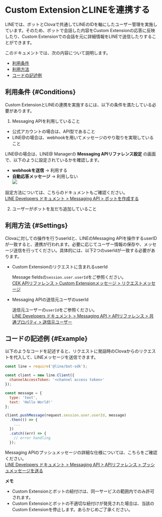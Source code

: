 # Custom ExtensionとLINEを連携する

LINEでは、ボットとClovaで共通してLINEのIDを軸にしたユーザー管理を実施しています。そのため、ボットで会話した内容をCustom Extensionの応答に反映したり、Custom Extensionでの会話を元に詳細情報をLINEで送信したりすることができます。​  

このドキュメントでは、次の内容について説明します。
* [利用条件](#Conditions)
* [利用方法](#Settings)
* [コードの記述例](#Example)

## 利用条件 {#Conditions}

Custom ExtensionとLINEの連携を実施するには、以下の条件を満たしている必要があります。  

1. Messaging APIを利用していること  
  * 公式アカウントの場合は、API型であること
  * LINE@の場合は、webhookを用いてメッセージのやり取りを実現していること  

  LINE@の場合は、LINE@ Managerの **Messaging APIリファレンス設定** の画面で、以下のように設定されているかを確認します。
  - **webhookを送信** → 利用する
  - **自動応答メッセージ** → 利用しない  
  ![](/CEK/Resources/Images/CEK_Messaging_API_LineManager.png)

  設定方法については、こちらのドキュメントもご確認ください。  
  [LINE Developers ドキュメント > Messaging API > ボットを作成する](https://developers.line.me/ja/docs/messaging-api/building-bot/)

2. ユーザーがボットを友だち追加していること

## 利用方法 {#Settings}
Clovaに対しての操作を行うuserIdと、LINEのMessaging APIを操作するuserIDが一致すると、連携が行われます。必要に応じてユーザー情報の保存や、メッセージ送信を行ってください。
​
具体的には、以下2つのuserIdが一致する必要があります。
* Custom Extensionのリクエストに含まれるuserId  

  Message fieldsの`session.user.userId`​をご参照ください。  
  [CEK APIリファレンス > Custom Extensionメッセージ > リクエストメッセージ](/CEK/References/CEK_API.md#CustomExtRequestMessage)

* Messaging APIの送信元ユーザのuserId  

  送信元ユーザーの`userId`をご参照ください。  
  [LINE Developers ドキュメント > Messaging API > APIリファレンス > 共通プロパティ > 送信元ユーザー](https://developers.line.me/ja/docs/messaging-api/reference/#anchor-ff6d9a0f9685bb1dfdde749b9044d243cadd542e)

## コードの記述例 {#Example}
以下のようなコードを記述すると、リクエストに発話時のClovaからのリクエストを代入して、LINEメッセージを送信できます。

```js
const line = require('@line/bot-sdk');

const client = new line.Client({
  channelAccessToken: '<channel access token>'
});

const message = {
  type: 'text',
  text: 'Hello World!'
};

client.pushMessage(request.​session.user.userId​​​, message)
  .then(() => {
    ...
  })
  .catch((err) => {
    // error handling
  });​
```
Messaging APIのプッシュメッセージの詳細な仕様については、こちらをご確認ください。  
[LINE Developers ドキュメント > Messaging API > APIリファレンス > プッシュメッセージを送る](https://developers.line.me/ja/docs/messaging-api/reference/#anchor-0c00cb0f42b970892f7c3382f92620dca5a110fc)
​
<div class="note">
  <p><strong>メモ</strong></p>
  <ul>
    <li>Custom Extensionとボットの紐付けは、同一サービスの範囲内でのみ許可されます。</li>
    <li>Custom Extensionとボットの不適切な紐付けが発見された場合は、当該のCustom Extensionを停止します。あらかじめご了承ください。</li>
  </ul>
</div>
